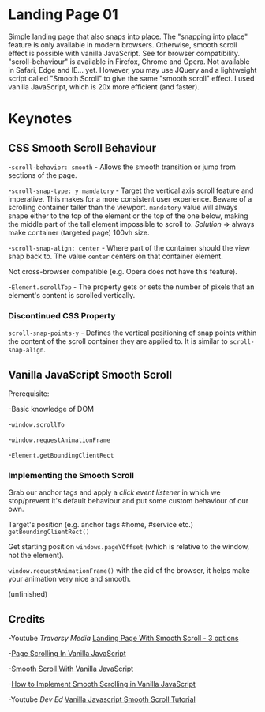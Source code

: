 # Landing Page 01

Simple landing page that also snaps into place. The "snapping into place" feature is only available in modern browsers. Otherwise, smooth scroll effect is possible with vanilla JavaScript.
See for browser compatibility.
"scroll-behaviour" is available in Firefox, Chrome and Opera. Not available in Safari, Edge and IE... yet. However, you may use JQuery and a lightweight script called "Smooth Scroll" to give the same "smooth scroll" effect. I used vanilla JavaScript, which is 20x more efficient (and faster).

# Keynotes

## CSS Smooth Scroll Behaviour

-`scroll-behavior: smooth` - Allows the smooth transition or jump from sections of the page.

-`scroll-snap-type: y mandatory` - Target the vertical axis scroll feature and imperative. This makes for a more consistent user experience. Beware of a scrolling container taller than the viewport. `mandatory` value will always snape either to the top of the element or the top of the one below, making the middle part of the tall element impossible to scroll to.
_Solution_ => always make container (targeted page) 100vh size.

-`scroll-snap-align: center` - Where part of the container should the view snap back to. The value `center` centers on that container element.

Not cross-browser compatible (e.g. Opera does not have this feature).

-`Element.scrollTop` - The property gets or sets the number of pixels that an element's content is scrolled vertically.

### Discontinued CSS Property

`scroll-snap-points-y` - Defines the vertical positioning of snap points within the content of the scroll container they are applied to. It is similar to `scroll-snap-align`.

## Vanilla JavaScript Smooth Scroll

Prerequisite:

-Basic knowledge of DOM

-`window.scrollTo`

-`window.requestAnimationFrame`

-`Element.getBoundingClientRect`

### Implementing the Smooth Scroll

Grab our anchor tags and apply a _click event listener_ in which we stop/prevent it's default behaviour and put some custom behaviour of our own.

Target's position (e.g. anchor tags #home, #service etc.) `getBoundingClientRect()`

Get starting position `windows.pageYOffset` (which is relative to the window, not the element).

`window.requestAnimationFrame()` with the aid of the browser, it helps make your animation very nice and smooth.

(unfinished)

## Credits

-Youtube _Traversy Media_ [Landing Page With Smooth Scroll - 3 options](https://youtu.be/y9nlfqT4s9s)

-[Page Scrolling In Vanilla JavaScript](https://pawelgrzybek.com/page-scroll-in-vanilla-javascript/)

-[Smooth Scroll With Vanilla JavaScript](https://medium.com/@gurjitmehta/smooth-scroll-with-javascript-571283e9a3cd)

-[How to Implement Smooth Scrolling in Vanilla JavaScript](https://www.sitepoint.com/smooth-scrolling-vanilla-javascript/)

-Youtube _Dev Ed_ [Vanilla Javascript Smooth Scroll Tutorial](https://youtu.be/oUSvlrDTLi4)
